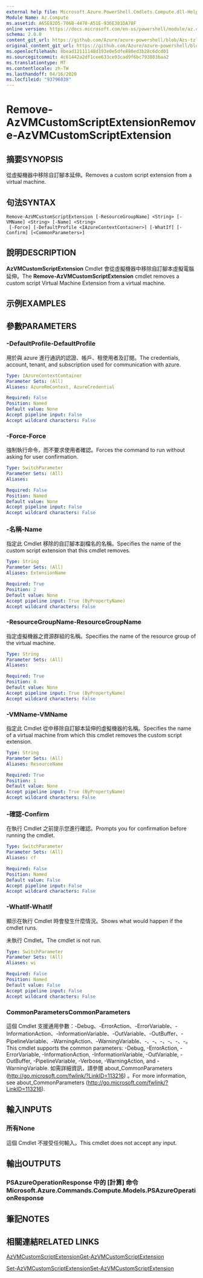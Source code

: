 ```yaml
---
external help file: Microsoft.Azure.PowerShell.Cmdlets.Compute.dll-Help-Help.xml
Module Name: Az.Compute
ms.assetid: A65E82D5-706B-4470-A51E-936E381DA78F
online version: https://docs.microsoft.com/en-us/powershell/module/az.compute/remove-azvmcustomscriptextension
schema: 2.0.0
content_git_url: https://github.com/Azure/azure-powershell/blob/Azs-tzl/src/Compute/Compute/help/Remove-AzVMCustomScriptExtension.md
original_content_git_url: https://github.com/Azure/azure-powershell/blob/Azs-tzl/src/Compute/Compute/help/Remove-AzVMCustomScriptExtension.md
ms.openlocfilehash: 8bead12111148d193e0e5dfe880ed3b28c6dcd01
ms.sourcegitcommit: 4c61442a2df1cee633ce93cad9f6bc793803baa2
ms.translationtype: MT
ms.contentlocale: zh-TW
ms.lasthandoff: 04/16/2020
ms.locfileid: "93796038"
---
```

# <span data-ttu-id="66595-101">Remove-AzVMCustomScriptExtension</span><span class="sxs-lookup"><span data-stu-id="66595-101">Remove-AzVMCustomScriptExtension</span></span>

## <span data-ttu-id="66595-102">摘要</span><span class="sxs-lookup"><span data-stu-id="66595-102">SYNOPSIS</span></span>
<span data-ttu-id="66595-103">從虛擬機器中移除自訂腳本延伸。</span><span class="sxs-lookup"><span data-stu-id="66595-103">Removes a custom script extension from a virtual machine.</span></span>

## <span data-ttu-id="66595-104">句法</span><span class="sxs-lookup"><span data-stu-id="66595-104">SYNTAX</span></span>

```
Remove-AzVMCustomScriptExtension [-ResourceGroupName] <String> [-VMName] <String> [-Name] <String>
 [-Force] [-DefaultProfile <IAzureContextContainer>] [-WhatIf] [-Confirm] [<CommonParameters>]
```

## <span data-ttu-id="66595-105">說明</span><span class="sxs-lookup"><span data-stu-id="66595-105">DESCRIPTION</span></span>
<span data-ttu-id="66595-106">**AzVMCustomScriptExtension** Cmdlet 會從虛擬機器中移除自訂腳本虛擬電腦延伸。</span><span class="sxs-lookup"><span data-stu-id="66595-106">The **Remove-AzVMCustomScriptExtension** cmdlet removes a custom script Virtual Machine Extension from a virtual machine.</span></span>

## <span data-ttu-id="66595-107">示例</span><span class="sxs-lookup"><span data-stu-id="66595-107">EXAMPLES</span></span>

## <span data-ttu-id="66595-108">參數</span><span class="sxs-lookup"><span data-stu-id="66595-108">PARAMETERS</span></span>

### <span data-ttu-id="66595-109">-DefaultProfile</span><span class="sxs-lookup"><span data-stu-id="66595-109">-DefaultProfile</span></span>
<span data-ttu-id="66595-110">用於與 azure 進行通訊的認證、帳戶、租使用者及訂閱。</span><span class="sxs-lookup"><span data-stu-id="66595-110">The credentials, account, tenant, and subscription used for communication with azure.</span></span>

```yaml
Type: IAzureContextContainer
Parameter Sets: (All)
Aliases: AzureRmContext, AzureCredential

Required: False
Position: Named
Default value: None
Accept pipeline input: False
Accept wildcard characters: False
```

### <span data-ttu-id="66595-111">-Force</span><span class="sxs-lookup"><span data-stu-id="66595-111">-Force</span></span>
<span data-ttu-id="66595-112">強制執行命令，而不要求使用者確認。</span><span class="sxs-lookup"><span data-stu-id="66595-112">Forces the command to run without asking for user confirmation.</span></span>

```yaml
Type: SwitchParameter
Parameter Sets: (All)
Aliases: 

Required: False
Position: Named
Default value: None
Accept pipeline input: False
Accept wildcard characters: False
```

### <span data-ttu-id="66595-113">-名稱</span><span class="sxs-lookup"><span data-stu-id="66595-113">-Name</span></span>
<span data-ttu-id="66595-114">指定此 Cmdlet 移除的自訂腳本副檔名的名稱。</span><span class="sxs-lookup"><span data-stu-id="66595-114">Specifies the name of the custom script extension that this cmdlet removes.</span></span>

```yaml
Type: String
Parameter Sets: (All)
Aliases: ExtensionName

Required: True
Position: 2
Default value: None
Accept pipeline input: True (ByPropertyName)
Accept wildcard characters: False
```

### <span data-ttu-id="66595-115">-ResourceGroupName</span><span class="sxs-lookup"><span data-stu-id="66595-115">-ResourceGroupName</span></span>
<span data-ttu-id="66595-116">指定虛擬機器之資源群組的名稱。</span><span class="sxs-lookup"><span data-stu-id="66595-116">Specifies the name of the resource group of the virtual machine.</span></span>

```yaml
Type: String
Parameter Sets: (All)
Aliases: 

Required: True
Position: 0
Default value: None
Accept pipeline input: True (ByPropertyName)
Accept wildcard characters: False
```

### <span data-ttu-id="66595-117">-VMName</span><span class="sxs-lookup"><span data-stu-id="66595-117">-VMName</span></span>
<span data-ttu-id="66595-118">指定此 Cmdlet 從中移除自訂腳本延伸的虛擬機器的名稱。</span><span class="sxs-lookup"><span data-stu-id="66595-118">Specifies the name of a virtual machine from which this cmdlet removes the custom script extension.</span></span>

```yaml
Type: String
Parameter Sets: (All)
Aliases: ResourceName

Required: True
Position: 1
Default value: None
Accept pipeline input: True (ByPropertyName)
Accept wildcard characters: False
```

### <span data-ttu-id="66595-119">-確認</span><span class="sxs-lookup"><span data-stu-id="66595-119">-Confirm</span></span>
<span data-ttu-id="66595-120">在執行 Cmdlet 之前提示您進行確認。</span><span class="sxs-lookup"><span data-stu-id="66595-120">Prompts you for confirmation before running the cmdlet.</span></span>

```yaml
Type: SwitchParameter
Parameter Sets: (All)
Aliases: cf

Required: False
Position: Named
Default value: False
Accept pipeline input: False
Accept wildcard characters: False
```

### <span data-ttu-id="66595-121">-WhatIf</span><span class="sxs-lookup"><span data-stu-id="66595-121">-WhatIf</span></span>
<span data-ttu-id="66595-122">顯示在執行 Cmdlet 時會發生什麼情況。</span><span class="sxs-lookup"><span data-stu-id="66595-122">Shows what would happen if the cmdlet runs.</span></span>

<span data-ttu-id="66595-123">未執行 Cmdlet。</span><span class="sxs-lookup"><span data-stu-id="66595-123">The cmdlet is not run.</span></span>

```yaml
Type: SwitchParameter
Parameter Sets: (All)
Aliases: wi

Required: False
Position: Named
Default value: False
Accept pipeline input: False
Accept wildcard characters: False
```

### <span data-ttu-id="66595-124">CommonParameters</span><span class="sxs-lookup"><span data-stu-id="66595-124">CommonParameters</span></span>
<span data-ttu-id="66595-125">這個 Cmdlet 支援通用參數：-Debug、-ErrorAction、-ErrorVariable、-InformationAction、-InformationVariable、-OutVariable、-OutBuffer、-PipelineVariable、-WarningAction、-WarningVariable、-、-、-、-、-、-。</span><span class="sxs-lookup"><span data-stu-id="66595-125">This cmdlet supports the common parameters: -Debug, -ErrorAction, -ErrorVariable, -InformationAction, -InformationVariable, -OutVariable, -OutBuffer, -PipelineVariable, -Verbose, -WarningAction, and -WarningVariable.</span></span> <span data-ttu-id="66595-126">如需詳細資訊，請參閱 about_CommonParameters (http://go.microsoft.com/fwlink/?LinkID=113216) 。</span><span class="sxs-lookup"><span data-stu-id="66595-126">For more information, see about_CommonParameters (http://go.microsoft.com/fwlink/?LinkID=113216).</span></span>

## <span data-ttu-id="66595-127">輸入</span><span class="sxs-lookup"><span data-stu-id="66595-127">INPUTS</span></span>

### <span data-ttu-id="66595-128">所有</span><span class="sxs-lookup"><span data-stu-id="66595-128">None</span></span>
<span data-ttu-id="66595-129">這個 Cmdlet 不接受任何輸入。</span><span class="sxs-lookup"><span data-stu-id="66595-129">This cmdlet does not accept any input.</span></span>

## <span data-ttu-id="66595-130">輸出</span><span class="sxs-lookup"><span data-stu-id="66595-130">OUTPUTS</span></span>

### <span data-ttu-id="66595-131">PSAzureOperationResponse 中的 [計算] 命令</span><span class="sxs-lookup"><span data-stu-id="66595-131">Microsoft.Azure.Commands.Compute.Models.PSAzureOperationResponse</span></span>

## <span data-ttu-id="66595-132">筆記</span><span class="sxs-lookup"><span data-stu-id="66595-132">NOTES</span></span>

## <span data-ttu-id="66595-133">相關連結</span><span class="sxs-lookup"><span data-stu-id="66595-133">RELATED LINKS</span></span>

[<span data-ttu-id="66595-134">AzVMCustomScriptExtension</span><span class="sxs-lookup"><span data-stu-id="66595-134">Get-AzVMCustomScriptExtension</span></span>](./Get-AzVMCustomScriptExtension.md)

[<span data-ttu-id="66595-135">Set-AzVMCustomScriptExtension</span><span class="sxs-lookup"><span data-stu-id="66595-135">Set-AzVMCustomScriptExtension</span></span>](./Set-AzVMCustomScriptExtension.md)
